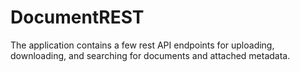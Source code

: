 # DocumentREST

The application contains a few rest API endpoints for uploading, downloading, and searching for documents and attached metadata.
